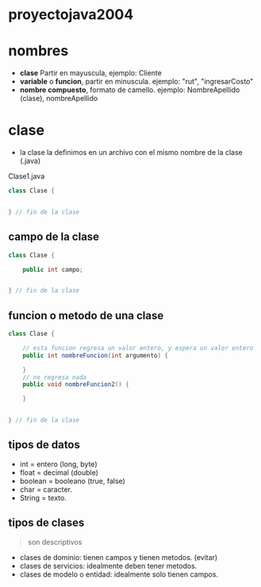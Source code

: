 # proyectojava2004

# nombres

* **clase**  Partir en mayuscula, ejemplo: Cliente
* **variable** o **funcion**, partir en minuscula. ejemplo: "rut", "ingresarCosto"
* **nombre compuesto**, formato de camello.  ejemplo: NombreApellido (clase), nombreApellido

# clase

* la clase la definimos en un archivo con el mismo nombre de la clase (.java)

Clase1.java

```java
class Clase {


} // fin de la clase
```

## campo de la clase

```java
class Clase {

    public int campo;


} // fin de la clase
```

## funcion o metodo de una clase

```java
class Clase {

    // esta funcion regresa un valor entero, y espera un valor entero
    public int nombreFuncion(int argumento) {

    }
    // no regresa nada
    public void nombreFuncion2() {

    }


} // fin de la clase
```


## tipos de datos

* int = entero (long, byte)
* float = decimal (double)
* boolean = booleano (true, false)
* char = caracter.
* String = texto.

## tipos de clases

> son descriptivos

* clases de dominio: tienen campos y tienen metodos. (evitar)
* clases de servicios: idealmente deben tener metodos.
* clases de modelo o entidad: idealmente solo tienen campos.


